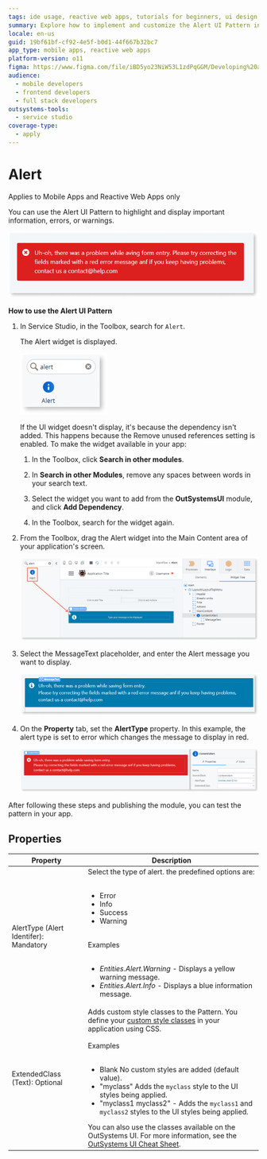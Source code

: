 ```yaml
---
tags: ide usage, reactive web apps, tutorials for beginners, ui design, ui patterns
summary: Explore how to implement and customize the Alert UI Pattern in OutSystems 11 (O11) for mobile and reactive web apps.
locale: en-us
guid: 19bf61bf-cf92-4e5f-b0d1-44f667b32bc7
app_type: mobile apps, reactive web apps
platform-version: o11
figma: https://www.figma.com/file/iBD5yo23NiW53L1zdPqGGM/Developing%20an%20Application?node-id=205:5
audience:
  - mobile developers
  - frontend developers
  - full stack developers
outsystems-tools:
  - service studio
coverage-type:
  - apply
---
```


# Alert

<div class="info" markdown="1">

Applies to Mobile Apps and Reactive Web Apps only

</div>

You can use the Alert UI Pattern to highlight and display important information, errors, or warnings.

![Example of an Alert UI Pattern in a mobile or reactive web app](images/alert-1.png "Alert UI Pattern Example")

**How to use the Alert UI Pattern**

1. In Service Studio, in the Toolbox, search for `Alert`.

    The Alert widget is displayed.

    ![Service Studio displaying the Alert widget in the Toolbox](images/alert-7-ss.png "Service Studio Alert Widget")

    If the UI widget doesn't display, it's because the dependency isn't added. This happens because the Remove unused references setting is enabled. To make the widget available in your app:

    1. In the Toolbox, click **Search in other modules**.

    1. In **Search in other Modules**, remove any spaces between words in your search text.
    
    1. Select the widget you want to add from the **OutSystemsUI** module, and click **Add Dependency**. 
    
    1. In the Toolbox, search for the widget again.

1. From the Toolbox, drag the Alert widget into the Main Content area of your application's screen.

    ![Dragging the Alert widget into the Main Content area in Service Studio](images/alert-8-ss.png "Dragging Alert Widget")

1. Select the MessageText placeholder, and enter the Alert message you want to display.
    
    ![Selecting the MessageText placeholder to enter an Alert message](images/alert-11-ss.png "Setting Alert Message")

1. On the **Property** tab, set the **AlertType** property. In this example, the alert type is set to error which changes the message to display in red. 
    
    ![Setting the AlertType property to error in the Property tab](images/alert-9-ss.png "Alert Type Property")

After following these steps and publishing the module, you can test the pattern in your app. 


## Properties

| **Property**                           | **Description**                                                                                                                                                                                                                                                                                                                                                                                                                                                                                                                                                                                                                |
|----------------------------------------|--------------------------------------------------------------------------------------------------------------------------------------------------------------------------------------------------------------------------------------------------------------------------------------------------------------------------------------------------------------------------------------------------------------------------------------------------------------------------------------------------------------------------------------------------------------------------------------------------------------------------------|
| AlertType (Alert Identifer): Mandatory | Select the type of alert. the predefined options are:<br/><br/><ul><li>Error</li><li>Info</li><li>Success</li><li>Warning</li></ul><br/>Examples<br/><br/><ul><li>_Entities.Alert.Warning_ - Displays a yellow warning message.</li><li>_Entities.Alert.Info_ - Displays a blue information message.</li></ul>                                                                                                                                                                                                                                                                                                                 |
| ExtendedClass (Text): Optional         | Adds custom style classes to the Pattern. You define your [custom style classes](../../../look-feel/css.md) in your application using CSS.<br/><br/>Examples<br/><br/><ul><li>Blank No custom styles are added (default value).</li><li>"myclass" Adds the ``myclass`` style to the UI styles being applied.</li><li>"myclass1 myclass2" - Adds the ``myclass1`` and ``myclass2`` styles to the UI styles being applied. </li></ul>You can also use the classes available on the OutSystems UI. For more information, see the [OutSystems UI Cheat Sheet](https://outsystemsui.outsystems.com/OutSystemsUIWebsite/CheatSheet). |
